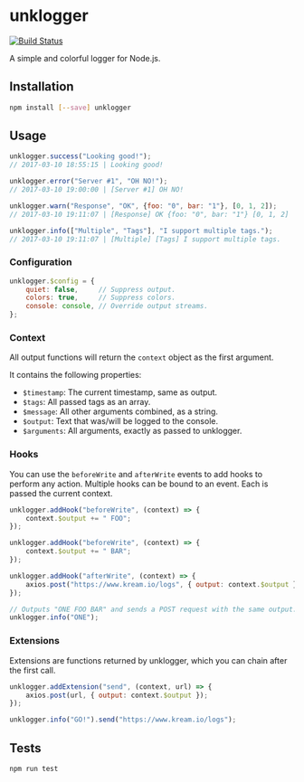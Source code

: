 # unklogger
[![Build Status](https://travis-ci.org/KarboniteKream/unklogger.svg?branch=master)](https://travis-ci.org/KarboniteKream/unklogger)

A simple and colorful logger for Node.js.

## Installation
```bash
npm install [--save] unklogger
```

## Usage
```javascript
unklogger.success("Looking good!");
// 2017-03-10 18:55:15 | Looking good!

unklogger.error("Server #1", "OH NO!");
// 2017-03-10 19:00:00 | [Server #1] OH NO!

unklogger.warn("Response", "OK", {foo: "0", bar: "1"}, [0, 1, 2]);
// 2017-03-10 19:11:07 | [Response] OK {foo: "0", bar: "1"} [0, 1, 2]

unklogger.info(["Multiple", "Tags"], "I support multiple tags.");
// 2017-03-10 19:11:07 | [Multiple] [Tags] I support multiple tags.
```

### Configuration
```javascript
unklogger.$config = {
    quiet: false,     // Suppress output.
    colors: true,     // Suppress colors.
    console: console, // Override output streams.
};
```

### Context
All output functions will return the `context` object as the first argument.

It contains the following properties:
* `$timestamp`: The current timestamp, same as output.
* `$tags`: All passed tags as an array.
* `$message`: All other arguments combined, as a string.
* `$output`: Text that was/will be logged to the console.
* `$arguments`: All arguments, exactly as passed to unklogger.

### Hooks
You can use the `beforeWrite` and `afterWrite` events to add hooks to perform any action. Multiple hooks can be bound to an event. Each is passed the current context.

```javascript
unklogger.addHook("beforeWrite", (context) => {
    context.$output += " FOO";
});

unklogger.addHook("beforeWrite", (context) => {
    context.$output += " BAR";
});

unklogger.addHook("afterWrite", (context) => {
    axios.post("https://www.kream.io/logs", { output: context.$output });
});

// Outputs "ONE FOO BAR" and sends a POST request with the same output.
unklogger.info("ONE");
```

### Extensions
Extensions are functions returned by unklogger, which you can chain after the first call.

```javascript
unklogger.addExtension("send", (context, url) => {
    axios.post(url, { output: context.$output });
});

unklogger.info("GO!").send("https://www.kream.io/logs");
```

## Tests
```bash
npm run test
```
